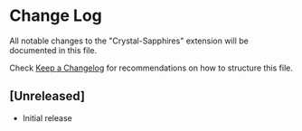 # Change Log

All notable changes to the "Crystal-Sapphires" extension will be documented in this file.

Check [Keep a Changelog](http://keepachangelog.com/) for recommendations on how to structure this file.

## [Unreleased]

- Initial release
